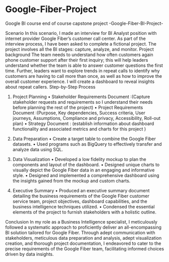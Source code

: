 # Google-Fiber-Project
Google BI course end of course capstone project
-Google-Fiber-BI-Project-

Scenario
In this scenario, I made an interview for BI Analyst position with internet provider Google Fiber’s customer call center. As part of the interview process, I have been asked to complete a fictional project. The project involves all the BI stages: capture, analyze, and monitor.
Project background
The team needs to understand how often customers again phone customer support after their first inquiry; this will help leaders understand whether the team is able to answer customer questions the first time. Further, leaders want to explore trends in repeat calls to identify why customers are having to call more than once, as well as how to improve the overall customer experience. I will create a dashboard to reveal insights about repeat callers. 
Step-by-Step Process
1.	Project Planning
•	Stakeholder Requirements Document :(Capture stakeholder requests and requirements so I understand their needs before planning the rest of the project)
•	Project Requirements Document :(Purpose, Key dependencies, Success criteria, User journeys, Assumptions, Compliance and privacy, Accessibility, Roll-out plan)
•	Strategy Document : (establish information about dashboard functionality and associated metrics and charts for this project )


2.	Data Preparation
•	Create a target table to combine the Google Fiber datasets.
•	Used programs such as BigQuery to effectively transfer and analyze data using SQL.


3.	Data Visualization 
•	Developed a low fidelity mockup to plan the components and layout of the dashboard.
•	Designed unique charts to visually depict the Google Fiber data in an engaging and informative style.
•	Designed and implemented a comprehensive dashboard using the insights gained from the mockup and custom charts.

4.	Executive Summary
•	Produced an executive summary document detailing the business requirements of the Google Fiber customer service team, project objectives, dashboard capabilities, and the business intelligence techniques utilized.
•	Condensed the essential elements of the project to furnish stakeholders with a holistic outline.
       
Conclusion
In my role as a Business Intelligence specialist, I meticulously followed a systematic approach to proficiently deliver an all-encompassing BI solution tailored for Google Fiber. Through adept communication with stakeholders, meticulous data preparation and analysis, adept visualization creation, and thorough project documentation, I endeavored to cater to the precise requirements of the Google Fiber team, facilitating informed choices driven by data insights.
